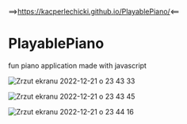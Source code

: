 ==>https://kacperlechicki.github.io/PlayablePiano/<==

# PlayablePiano
  
  fun piano application made with javascript
  
![Zrzut ekranu 2022-12-21 o 23 43 33](https://user-images.githubusercontent.com/118530164/209016967-85c28951-73bf-448a-8075-7cd5e8c7f606.png)

![Zrzut ekranu 2022-12-21 o 23 43 45](https://user-images.githubusercontent.com/118530164/209016976-2b67ff85-10ff-4419-bdfc-14798ee56a61.png)

![Zrzut ekranu 2022-12-21 o 23 44 16](https://user-images.githubusercontent.com/118530164/209016999-07d08ab8-9f96-4a13-b41b-0f45eca46a8f.png)
